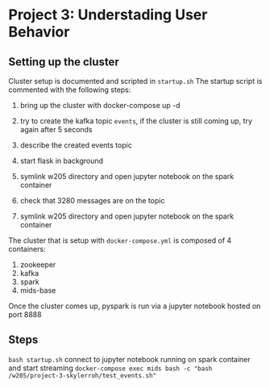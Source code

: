 # Project 3: Understading User Behavior
## Setting up the cluster
Cluster setup is documented and scripted in `startup.sh`
The startup script is commented with the following steps:  
1. bring up the cluster with docker-compose up -d
2. try to create the kafka topic `events`, if the cluster is still coming up, try again after 5 seconds
3. describe the created events topic
4. start flask in background
5. symlink w205 directory and open jupyter notebook on the spark container

6. check that 3280 messages are on the topic
7. symlink w205 directory and open jupyter notebook on the spark container
  
The cluster that is setup with `docker-compose.yml` is composed of 4 containers:  
1. zookeeper
2. kafka
3. spark
4. mids-base
  
Once the cluster comes up, pyspark is run via a jupyter notebook hosted on port 8888
## Steps
`bash startup.sh`
connect to jupyter notebook running on spark container and start streaming
`docker-compose exec mids bash -c "bash /w205/project-3-skylerroh/test_events.sh"`

